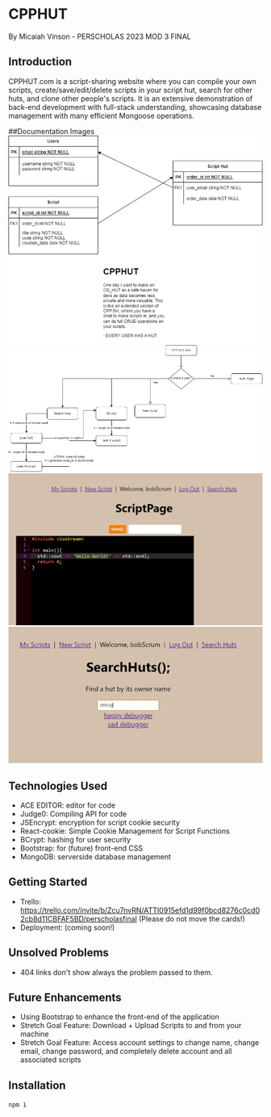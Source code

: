 # CPPHUT

By Micaiah Vinson - PERSCHOLAS 2023 MOD 3 FINAL 

## Introduction

CPPHUT.com is a script-sharing website where you can compile your own scripts, create/save/edit/delete scripts in your script hut, search for other huts, and clone other people's scripts. It is an extensive demonstration of back-end development with full-stack understanding, showcasing database management with many efficient Mongoose operations.

##Documentation Images
![ER DIAGRAM](./documentation/final%20ER.drawio.png)
![FLOW CHART](./documentation/final%20flowchart.drawio.png)
![SCRIPTING SCREENSHOT](./documentation/scrnsht%201.jpg)
![SEARCHING SCREENSHOT](./documentation/scrnsht%202.jpg)

## Technologies Used
- ACE EDITOR: editor for code
- Judge0: Compiling API for code
- JSEncrypt: encryption for script cookie security
- React-cookie: Simple Cookie Management for Script Functions 
- BCrypt: hashing for user security
- Bootstrap: for (future) front-end CSS
- MongoDB: serverside database management

## Getting Started
- Trello: https://trello.com/invite/b/Zcu7nvRN/ATTI0915efd1d99f0bcd8276c0cd02cb8d11CBFAF5BD/perscholasfinal (Please do not move the cards!)
- Deployment: (coming soon!)

## Unsolved Problems
- 404 links don't show always the problem passed to them.

## Future Enhancements
- Using Bootstrap to enhance the front-end of the application
- Stretch Goal Feature: Download + Upload Scripts to and from your machine
- Stretch Goal Feature: Access account settings to change name, change email, change password, and completely delete account and all associated scripts

## Installation

```bash
npm i
```